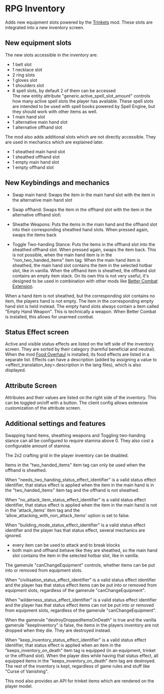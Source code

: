 # RPG Inventory

Adds new equipment slots powered by the [Trinkets](https://modrinth.com/mod/trinkets) mod. These slots are integrated into a new inventory screen.

## New equipment slots
The new slots accessible in the inventory are:
- 1 belt slot
- 1 necklace slot
- 2 ring slots
- 1 gloves slot
- 1 shoulders slot
- 8 spell slots, by default 2 of them can be accessed\
The new entity attribute "generic.active_spell_slot_amount" controls how many active spell slots the player has available.
These spell slots are intended to be used with spell books powered by Spell Engine, but they should work with other items as well.
- 1 main hand slot
- 1 alternative main hand slot
- 1 alternative offhand slot

The mod also adds additional slots which are not directly accessible. They are used in mechanics which are explained later.
- 1 sheathed main hand slot
- 1 sheathed offhand slot
- 1 empty main hand slot
- 1 empty offhand slot

## New Keybindings and mechanics
- Swap main hand: Swaps the item in the main hand slot with the item in the alternative main hand slot
- Swap offhand: Swaps the item in the offhand slot with the item in the alternative offhand slot\


- Sheathe Weapons: Puts the items in the main hand and the offhand slot into their corresponding sheathed hand slots. When pressed again, swaps the items back
- Toggle Two-handing Stance: Puts the items in the offhand slot into the sheathed offhand slot. When pressed again, swaps the item back. This is not possible, when the main hand item is in the "non_two_handed_items" item tag.
When the main hand item is sheathed, the main hand slot contains the item in the selected hotbar slot, like in vanilla.
When the offhand item is sheathed, the offhand slot contains an empty item stack. On its own this is not very useful, it's designed to be used in combination with other mods like [Better Combat Extension](https://modrinth.com/mod/bettercombat-extension).

When a hand item is not sheathed, but the corresponding slot contains no item, the players hand is not empty. The item in the corresponding empty hand slot is held instead.
The empty hand slots always contain a item called "Empty Hand Weapon". This is technically a weapon. When Better Combat is installed, this allows for unarmed combat.

## Status Effect screen
Active and visible status effects are listed on the left side of the inventory screen. They are sorted by their category (harmful beneficial and neutral). When the mod [Food Overhaul](https://modrinth.com/mod/food-overhaul) is installed, its food effects are listed in a separate list.
Effects can have a description (added by assigning a value to <effect_translation_key>.description in the lang files), which is also displayed.

## Attribute Screen
Attributes and their values are listed on the right side of the inventory. This can be toggled on/off with a button.
The client config allows extensive customization of the attribute screen.

## Additional settings and features
Swapping hand items, sheathing weapons and Toggling two-handing stance can all be configured to require stamina above 0. They also cost a configurable amount of stamina.

The 2x2 crafting grid in the player inventory can be disabled.

Items in the "two_handed_items" item tag can only be used when the offhand is sheathed.

When "needs_two_handing_status_effect_identifier" is a valid status effect identifier, that status effect is applied when the item in the main hand is in the "two_handed_items" item tag and the offhand is not sheathed.

When "no_attack_item_status_effect_identifier" is a valid status effect identifier, that status effect is applied when the item in the main hand is not in the 'attack_items' item tag and the 'allow_attacking_with_non_attack_items' option is set to false.

When "building_mode_status_effect_identifier" is a valid status effect identifier and the player has that status effect, several mechanics are ignored.
- every item can be used to attack and to break blocks
- both main and offhand behave like they are sheathed, so the main hand slot contains the item in the selected hotbar slot, like in vanilla.

The gamerule "canChangeEquipment" controls, whether items can be put into or removed from equipment slots.

When "civilisation_status_effect_identifier" is a valid status effect identifier and the player has that status effect items can be put into or removed from equipment slots, regardless of the gamerule "canChangeEquipment".

When "wilderness_status_effect_identifier" is a valid status effect identifier and the player has that status effect items can not be put into or removed from equipment slots, regardless of the gamerule "canChangeEquipment".

When the gamerule "destroyDroppedItemsOnDeath" is true and the vanilla gamerule "keepInventory" is false, the items in the players inventory are not dropped when they die. They are destroyed instead.

When "keep_inventory_status_effect_identifier" is a valid status effect identifier, that status effect is applied when an item in the "keeps_inventory_on_death" item tag is equipped (in an equipment, trinket or the offhand slot).
When the player dies while having that status effect, all equipped items in the "keeps_inventory_on_death" item tag are destroyed. The rest of the inventory is kept, regardless of game rules and stuff like "Curse of Vanishing".

This mod also provides an API for trinket items which are rendered on the player model.